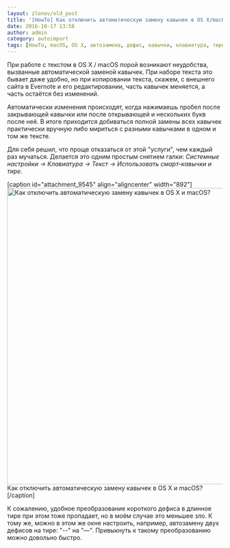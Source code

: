 ```yaml
---
layout: zlonov/old_post
title: '[HowTo] Как отключить автоматическую замену кавычек в OS X/macOS?'
date: 2016-10-17 13:58
author: admin
category: autoimport
tags: [HowTo, macOS, OS X, автозамена, дефис, кавычки, клавиатура, тире]
---
```

При работе с текстом в OS X / macOS порой возникают неудобства, вызванные автоматической заменой кавычек. При наборе текста это бывает даже удобно, но при копировании текста, скажем, с внешнего сайта в Evernote и его редактировании, часть кавычек меняется, а часть остаётся без изменений.

Автоматически изменения происходят, когда нажимаешь пробел после закрывающей кавычки или после открывающей и нескольких букв после неё. В итоге приходится добиваться полной замены всех кавычек практически вручную либо мириться с разными кавычками в одном и том же тексте.

Для себя решил, что проще отказаться от этой "услуги", чем каждый раз мучаться. Делается это одним простым снятием галки: <em>Системные настройки -&gt; Клавиатура -&gt; Текст -&gt; Использовать смарт-кавычки и тире</em>.

[caption id="attachment_9545" align="aligncenter" width="892"]<a href="/assets/uploads/Как-отключить-автоматическую-замену-кавычек-в-OS-X-и-macOS.jpg"><img class="size-full wp-image-9545" src="/assets/uploads/Как-отключить-автоматическую-замену-кавычек-в-OS-X-и-macOS.jpg" alt="Как отключить автоматическую замену кавычек в OS X и macOS?" width="892" height="693" /></a> Как отключить автоматическую замену кавычек в OS X и macOS?[/caption]

К сожалению, удобное преобразование короткого дефиса в длинное тире при этом тоже пропадает, но в моём случае это меньшее зло. К тому же, можно в этом же окне настроить, например, автозамену двух дефисов на тире: "--" на "—". Привыкнуть к такому преобразованию можно довольно быстро.
